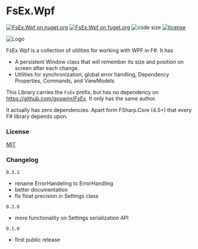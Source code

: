 <!-- in VS Code press Ctrl + Shift + V to see a preview-->

# FsEx.Wpf

[![FsEx.Wpf on nuget.org](https://img.shields.io/nuget/v/FsEx.Wpf.svg)](https://www.nuget.org/packages/FsEx.Wpf/)
[![FsEx.Wpf on fuget.org](https://www.fuget.org/packages/FsEx.Wpf/badge.svg)](https://www.fuget.org/packages/FsEx.Wpf)
![code size](https://img.shields.io/github/languages/code-size/goswinr/FsEx.Wpf.svg) 
[![license](https://img.shields.io/github/license/goswinr/FsEx.Wpf)](LICENSE)

![Logo](https://raw.githubusercontent.com/goswinr/FsEx.Wpf/main/Doc/logo128.png)

FsEx.Wpf is a collection of utilities for working with WPF in F#. It has
* A persistent Window class that will remember its size and position on screen after each change.
* Utilities for synchronization, global error handling, Dependency Properties, Commands, and ViewModels


This Library carries the `FsEx` prefix, but has no dependency on https://github.com/goswinr/FsEx. 
It only has the same author.

It actually has zero dependencies. Apart form FSharp.Core (4.5+) that every F# library depends upon.

### License

[MIT](https://raw.githubusercontent.com/goswinr/FsEx.Wpf/main/LICENSE.txt)

### Changelog

`0.3.1`
- rename ErrorHandeling to ErrorHandling 
- better documentation
- fix float precision in Settings class 

`0.2.0` 
- more functionality on Settings serialization API   

`0.1.0` 
- first public release

